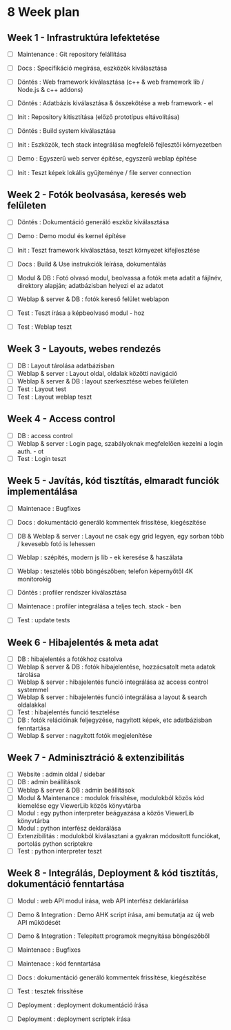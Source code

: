 # 8 Week plan

## Week 1 - Infrastruktúra lefektetése
- [ ] Maintenance : Git repository felállítása
- [ ] Docs : Specifikáció megírása, eszközök kiválasztása
- [ ] Döntés : Web framework kiválasztása (c++ & web framework lib / Node.js & c++ addons)
- [ ] Döntés : Adatbázis kiválasztása & összekötése a web framework - el
- [ ] Init : Repository kitisztítása (előző prototípus eltávolítása)
- [ ] Döntés : Build system kiválasztása
- [ ] Init : Eszközök, tech stack integrálása megfelelő fejlesztői környezetben
- [ ] Demo : Egyszerű web server építése, egyszerű weblap építése
- [ ] Init : Teszt képek lokális gyűjteménye / file server connection


## Week 2 - Fotók beolvasása, keresés web felületen
- [ ] Döntés : Dokumentáció generáló eszköz kiválasztása
- [ ] Demo : Demo modul és kernel építése
- [ ] Init : Teszt framework kiválasztása, teszt környezet kifejlesztése
- [ ] Docs : Build & Use instrukciók leírása, dokumentálás
- [ ] Modul & DB : Fotó olvasó modul, beolvassa a fotók meta adatit a fájlnév, direktory alapján; adatbázisban helyezi el az adatot
- [ ] Weblap & server & DB : fotók kereső felület weblapon
- [ ] Test : Teszt írása a képbeolvasó modul - hoz
- [ ] Test : Weblap teszt


## Week 3 - Layouts, webes rendezés
- [ ] DB : Layout tárolása adatbázisban
- [ ] Weblap & server : Layout oldal, oldalak közötti navigáció
- [ ] Weblap & server & DB : layout szerkesztése webes felületen
- [ ] Test : Layout test
- [ ] Test : Layout weblap teszt

## Week 4 - Access control
- [ ] DB : access control
- [ ] Weblap & server : Login page, szabályoknak megfelelően kezelni a login auth. - ot
- [ ] Test : Login teszt

## Week 5 - Javítás, kód tisztítás, elmaradt funciók implementálása
- [ ] Maintenace : Bugfixes
- [ ] Docs : dokumentáció generáló kommentek frissítése, kiegészítése
- [ ] DB & Weblap & server : Layout ne csak egy grid legyen, egy sorban több / kevesebb fotó is lehessen
- [ ] Weblap : szépítés, modern js lib - ek keresése & haszálata
- [ ] Weblap : tesztelés több böngészőben; telefon képernyőtől 4K monitorokig
- [ ] Döntés : profiler rendszer kiválasztása
- [ ] Maintenace : profiler integrálása a teljes tech. stack - ben
- [ ] Test : update tests


## Week 6 - Hibajelentés & meta adat
- [ ] DB : hibajelentés a fotókhoz csatolva
- [ ] Weblap & server & DB : fotók hibajelentése, hozzácsatolt meta adatok tárolása
- [ ] Weblap & server : hibajelentés funció integrálása az access control systemmel
- [ ] Weblap & server : hibajelentés funció integrálása a layout & search oldalakkal
- [ ] Test : hibajelentés funció tesztelése
- [ ] DB : fotók relációinak feljegyzése, nagyított képek, etc adatbázisban fenntartása
- [ ] Weblap & server : nagyított fotók megjelenítése

## Week 7 - Adminisztráció & extenzibilitás
- [ ] Website : admin oldal / sidebar
- [ ] DB : admin beállítások
- [ ] Weblap & server & DB : admin beállítások
- [ ] Modul & Maintenance : modulok frissítése, modulokból közös kód kiemelése egy ViewerLib közös könyvtárba
- [ ] Modul : egy python interpreter beágyazása a közös ViewerLib könyvtárba
- [ ] Modul : python interfész deklarálása
- [ ] Extenzibilitás : modulokból kiválasztani a gyakran módosított funciókat, portolás python scriptekre
- [ ] Test : python interpreter teszt

## Week 8 - Integrálás, Deployment & kód tisztítás, dokumentáció fenntartása
- [ ] Modul : web API modul írása, web API interfész deklarárlása
- [ ] Demo & Integration : Demo AHK script írása, ami bemutatja az új web API működését
- [ ] Demo & Integration : Telepített programok megnyitása böngészőből
- [ ] Maintenace : Bugfixes
- [ ] Maintenace : kód fenntartása
- [ ] Docs : dokumentáció generáló kommentek frissítése, kiegészítése
- [ ] Test : tesztek frissítése
- [ ] Deployment : deployment dokumentáció írása
- [ ] Deployment : deployment scriptek írása

